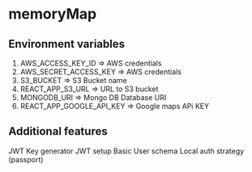 # memoryMap

## Environment variables
1. AWS_ACCESS_KEY_ID => AWS credentials
2. AWS_SECRET_ACCESS_KEY => AWS credentials
3. S3_BUCKET => S3 Bucket name 
4. REACT_APP_S3_URL => URL to S3 bucket
5. MONGODB_URI => Mongo DB Database URI 
6. REACT_APP_GOOGLE_API_KEY => Google maps APi KEY

## Additional features 
JWT Key generator
JWT setup 
Basic User schema 
Local auth strategy (passport)
